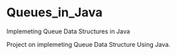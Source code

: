 # Queues_in_Java
Implemeting Queue Data Structures in Java

Project on implemeting Queue Data Structure Using Java.
